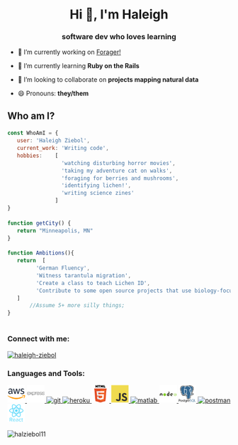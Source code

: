 <h1 align="center">Hi 👋, I'm Haleigh</h1>
<h3 align="center">software dev who loves learning</h3>

- 🔭 I’m currently working on [Forager!](https://forager-the-app-2d51a1f475e5.herokuapp.com/#/home)

- 🌱 I’m currently learning **Ruby on the Rails**

- 👯 I’m looking to collaborate on **projects mapping natural data**

- 😄 Pronouns: **they/them**

## Who am I?
 ```javascript
 const WhoAmI = {
  	user: 'Haleigh Ziebol',
  	current_work: 'Writing code',
	hobbies:	[
				  'watching disturbing horror movies',
				  'taking my adventure cat on walks',
				  'foraging for berries and mushrooms',
				  'identifying lichen!',
				  'writing science zines'
				]
 }
	
function getCity() {
	return "Minneapolis, MN"
}

function Ambitions(){
	return	[
		  'German Fluency',
		  'Witness tarantula migration',
		  'Create a class to teach Lichen ID',
		  'Contribute to some open source projects that use biology-focused data'
	]
		//Assume 5+ more silly things;
}
	
 ```
<h3 align="left">Connect with me:</h3>
<p align="left">
<a href="https://linkedin.com/in/haleigh-ziebol" target="blank"><img align="center" src="https://raw.githubusercontent.com/rahuldkjain/github-profile-readme-generator/master/src/images/icons/Social/linked-in-alt.svg" alt="haleigh-ziebol" height="30" width="40" /></a>
</p>

<h3 align="left">Languages and Tools:</h3>
<p align="left"> <a href="https://aws.amazon.com" target="_blank" rel="noreferrer"> <img src="https://raw.githubusercontent.com/devicons/devicon/master/icons/amazonwebservices/amazonwebservices-original-wordmark.svg" alt="aws" width="40" height="40"/> </a> <a href="https://expressjs.com" target="_blank" rel="noreferrer"> <img src="https://raw.githubusercontent.com/devicons/devicon/master/icons/express/express-original-wordmark.svg" alt="express" width="40" height="40"/> </a> <a href="https://git-scm.com/" target="_blank" rel="noreferrer"> <img src="https://www.vectorlogo.zone/logos/git-scm/git-scm-icon.svg" alt="git" width="40" height="40"/> </a> <a href="https://heroku.com" target="_blank" rel="noreferrer"> <img src="https://www.vectorlogo.zone/logos/heroku/heroku-icon.svg" alt="heroku" width="40" height="40"/> </a> <a href="https://www.w3.org/html/" target="_blank" rel="noreferrer"> <img src="https://raw.githubusercontent.com/devicons/devicon/master/icons/html5/html5-original-wordmark.svg" alt="html5" width="40" height="40"/> </a> <a href="https://developer.mozilla.org/en-US/docs/Web/JavaScript" target="_blank" rel="noreferrer"> <img src="https://raw.githubusercontent.com/devicons/devicon/master/icons/javascript/javascript-original.svg" alt="javascript" width="40" height="40"/> </a> <a href="https://www.mathworks.com/" target="_blank" rel="noreferrer"> <img src="https://upload.wikimedia.org/wikipedia/commons/2/21/Matlab_Logo.png" alt="matlab" width="40" height="40"/> </a> <a href="https://nodejs.org" target="_blank" rel="noreferrer"> <img src="https://raw.githubusercontent.com/devicons/devicon/master/icons/nodejs/nodejs-original-wordmark.svg" alt="nodejs" width="40" height="40"/> </a> <a href="https://www.postgresql.org" target="_blank" rel="noreferrer"> <img src="https://raw.githubusercontent.com/devicons/devicon/master/icons/postgresql/postgresql-original-wordmark.svg" alt="postgresql" width="40" height="40"/> </a> <a href="https://postman.com" target="_blank" rel="noreferrer"> <img src="https://www.vectorlogo.zone/logos/getpostman/getpostman-icon.svg" alt="postman" width="40" height="40"/> </a> <a href="https://reactjs.org/" target="_blank" rel="noreferrer"> <img src="https://raw.githubusercontent.com/devicons/devicon/master/icons/react/react-original-wordmark.svg" alt="react" width="40" height="40"/> </a> </p>

<p><img align="center" src="https://github-readme-stats.vercel.app/api/top-langs?username=halziebol11&show_icons=true&locale=en&layout=compact" alt="halziebol11" /></p>



